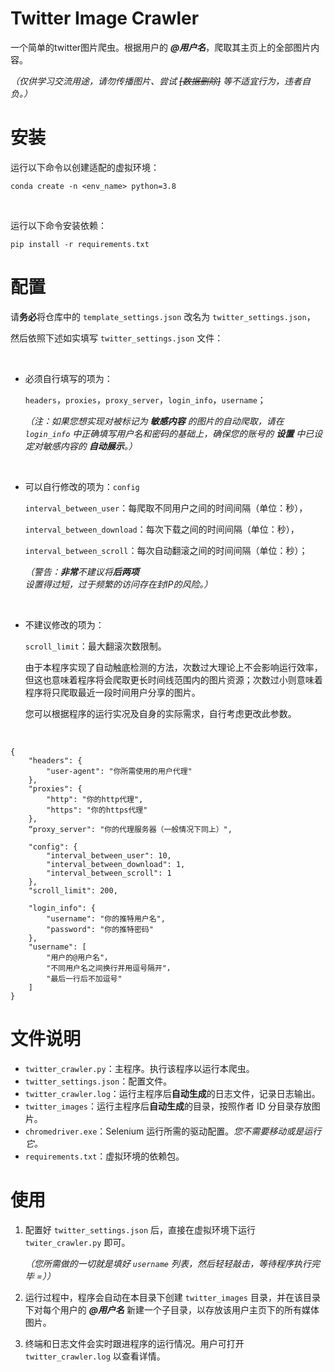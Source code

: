 # Twitter Image Crawler

一个简单的twitter图片爬虫。根据用户的 ***@用户名***，爬取其主页上的全部图片内容。

*（仅供学习交流用途，请勿传播图片、尝试 ~~[数据删除]~~ 等不适宜行为，违者自负。）*



# 安装

运行以下命令以创建适配的虚拟环境：

```
conda create -n <env_name> python=3.8
```

</br>

运行以下命令安装依赖：

```
pip install -r requirements.txt
```



# 配置

请**务必**将仓库中的 `template_settings.json` 改名为 `twitter_settings.json`，

然后依照下述如实填写 `twitter_settings.json` 文件：

</br>

- 必须自行填写的项为：

  `headers`，`proxies`，`proxy_server`，`login_info`，`username`；

  *（注：如果您想实现对被标记为 **敏感内容** 的图片的自动爬取，请在 `login_info` 中正确填写用户名和密码的基础上，确保您的账号的 **设置** 中已设定对敏感内容的 **自动展示**。）*

  </br>

- 可以自行修改的项为：`config`

  `interval_between_user`：每爬取不同用户之间的时间间隔（单位：秒），

  `interval_between_download`：每次下载之间的时间间隔（单位：秒），

  `interval_between_scroll`：每次自动翻滚之间的时间间隔（单位：秒）；

  *（警告：**非常**不建议将**后两项**设置得过短，过于频繁的访问存在封IP的风险。）*

  </br>

- 不建议修改的项为：

  `scroll_limit`：最大翻滚次数限制。
  
  由于本程序实现了自动触底检测的方法，次数过大理论上不会影响运行效率，但这也意味着程序将会爬取更长时间线范围内的图片资源；次数过小则意味着程序将只爬取最近一段时间用户分享的图片。
  
  您可以根据程序的运行实况及自身的实际需求，自行考虑更改此参数。
  
  </br>

```
{
    "headers": {
        "user-agent": "你所需使用的用户代理"
    },
    "proxies": {
        "http": "你的http代理",
        "https": "你的https代理"
    },
    “proxy_server": "你的代理服务器（一般情况下同上）",
    
    "config": {
        "interval_between_user": 10,
        "interval_between_download": 1,
        "interval_between_scroll": 1
    },
    "scroll_limit": 200,
    
    "login_info": {
    	"username": "你的推特用户名",
    	"password": "你的推特密码"
    },
    "username": [
        "用户的@用户名"，
        "不同用户名之间换行并用逗号隔开"，
        "最后一行后不加逗号"
    ]
}
```



# 文件说明

- `twitter_crawler.py`：主程序。执行该程序以运行本爬虫。
- `twitter_settings.json`：配置文件。
- `twitter_crawler.log`：运行主程序后**自动生成**的日志文件，记录日志输出。
- `twitter_images`：运行主程序后**自动生成**的目录，按照作者 ID 分目录存放图片。
- `chromedriver.exe`：Selenium 运行所需的驱动配置。*您不需要移动或是运行它。*
- `requirements.txt`：虚拟环境的依赖包。



# 使用

1. 配置好 `twitter_settings.json` 后，直接在虚拟环境下运行 `twiter_crawler.py` 即可。

   *（您所需做的一切就是填好 `username` 列表，然后轻轻敲击，等待程序执行完毕 =））*

2. 运行过程中，程序会自动在本目录下创建 `twitter_images` 目录，并在该目录下对每个用户的 ***@用户名*** 新建一个子目录，以存放该用户主页下的所有媒体图片。

3. 终端和日志文件会实时跟进程序的运行情况。用户可打开 `twitter_crawler.log` 以查看详情。

